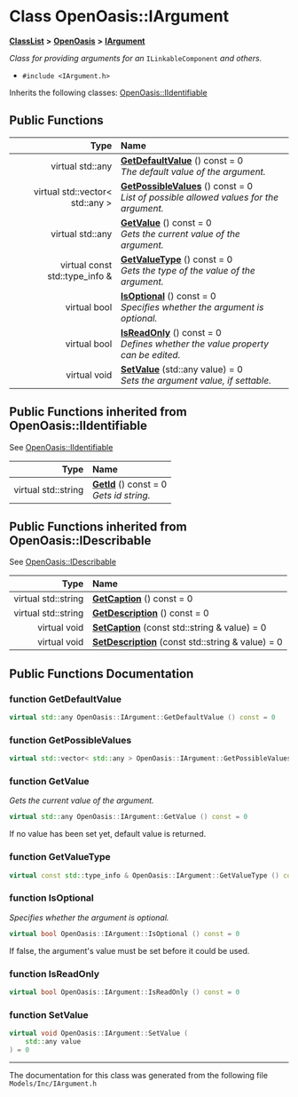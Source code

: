 

# Class OpenOasis::IArgument



[**ClassList**](annotated.md) **>** [**OpenOasis**](namespace_open_oasis.md) **>** [**IArgument**](class_open_oasis_1_1_i_argument.md)



_Class for providing arguments for an_ `ILinkableComponent` _and others._

* `#include <IArgument.h>`



Inherits the following classes: [OpenOasis::IIdentifiable](class_open_oasis_1_1_i_identifiable.md)










































































## Public Functions

| Type | Name |
| ---: | :--- |
| virtual std::any | [**GetDefaultValue**](#function-getdefaultvalue) () const = 0<br>_The default value of the argument._  |
| virtual std::vector&lt; std::any &gt; | [**GetPossibleValues**](#function-getpossiblevalues) () const = 0<br>_List of possible allowed values for the argument._  |
| virtual std::any | [**GetValue**](#function-getvalue) () const = 0<br>_Gets the current value of the argument._  |
| virtual const std::type\_info & | [**GetValueType**](#function-getvaluetype) () const = 0<br>_Gets the type of the value of the argument._  |
| virtual bool | [**IsOptional**](#function-isoptional) () const = 0<br>_Specifies whether the argument is optional._  |
| virtual bool | [**IsReadOnly**](#function-isreadonly) () const = 0<br>_Defines whether the value property can be edited._  |
| virtual void | [**SetValue**](#function-setvalue) (std::any value) = 0<br>_Sets the argument value, if settable._  |


## Public Functions inherited from OpenOasis::IIdentifiable

See [OpenOasis::IIdentifiable](class_open_oasis_1_1_i_identifiable.md)

| Type | Name |
| ---: | :--- |
| virtual std::string | [**GetId**](#function-getid) () const = 0<br>_Gets id string._  |


## Public Functions inherited from OpenOasis::IDescribable

See [OpenOasis::IDescribable](class_open_oasis_1_1_i_describable.md)

| Type | Name |
| ---: | :--- |
| virtual std::string | [**GetCaption**](#function-getcaption) () const = 0<br> |
| virtual std::string | [**GetDescription**](#function-getdescription) () const = 0<br> |
| virtual void | [**SetCaption**](#function-setcaption) (const std::string & value) = 0<br> |
| virtual void | [**SetDescription**](#function-setdescription) (const std::string & value) = 0<br> |
















































































## Public Functions Documentation




### function GetDefaultValue 

```C++
virtual std::any OpenOasis::IArgument::GetDefaultValue () const = 0
```






### function GetPossibleValues 

```C++
virtual std::vector< std::any > OpenOasis::IArgument::GetPossibleValues () const = 0
```






### function GetValue 

_Gets the current value of the argument._ 
```C++
virtual std::any OpenOasis::IArgument::GetValue () const = 0
```



If no value has been set yet, default value is returned. 


        



### function GetValueType 

```C++
virtual const std::type_info & OpenOasis::IArgument::GetValueType () const = 0
```






### function IsOptional 

_Specifies whether the argument is optional._ 
```C++
virtual bool OpenOasis::IArgument::IsOptional () const = 0
```



If false, the argument's value must be set before it could be used. 


        



### function IsReadOnly 

```C++
virtual bool OpenOasis::IArgument::IsReadOnly () const = 0
```






### function SetValue 

```C++
virtual void OpenOasis::IArgument::SetValue (
    std::any value
) = 0
```




------------------------------
The documentation for this class was generated from the following file `Models/Inc/IArgument.h`


